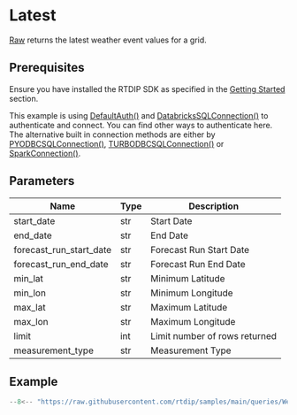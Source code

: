 # Latest

[Raw](../../code-reference/query/functions/weather/raw.md) returns the latest weather event values for a grid.

## Prerequisites
Ensure you have installed the RTDIP SDK as specified in the [Getting Started](../../../getting-started/installation.md#installing-the-rtdip-sdk) section.

This example is using [DefaultAuth()](../../code-reference/authentication/azure.md) and [DatabricksSQLConnection()](../../code-reference/query/connectors/db-sql-connector.md) to authenticate and connect. You can find other ways to authenticate here. The alternative built in connection methods are either by [PYODBCSQLConnection()](../../code-reference/query/connectors/pyodbc-sql-connector.md), [TURBODBCSQLConnection()](../../code-reference/query/connectors/turbodbc-sql-connector.md) or [SparkConnection()](../../code-reference/query/connectors/spark-connector.md).

## Parameters
|Name|Type|Description|
|---|---|---|
|start_date|str|Start Date|
|end_date|str|End Date|
|forecast_run_start_date|str|Forecast Run Start Date|
|forecast_run_end_date|str|Forecast Run End Date|
|min_lat|str|Minimum Latitude|
|min_lon|str|Minimum Longitude|
|max_lat|str|Maximum Latitude|
|max_lon|str|Maximum Longitude|
|limit|int|Limit number of rows returned|
|measurement_type|str|Measurement Type|


## Example
```python
--8<-- "https://raw.githubusercontent.com/rtdip/samples/main/queries/WeatherQueryBuilder/Raw-Grid/raw_grid.py"
```